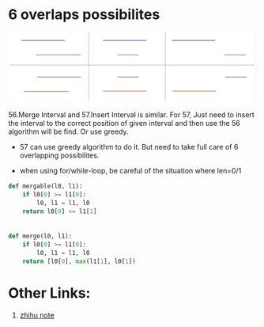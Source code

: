 # 6 overlaps possibilites
![6-overlaps](6-overlaps.png)

56.Merge Interval and 57.Insert Interval is similar. For 57, Just need to insert the interval to the correct position of given interval and then use the 56 algorithm will be find. Or use greedy.

* 57 can use greedy algorithm to do it. But need to take full care of 6 overlapping possibilites.

* when using for/while-loop, be careful of the situation where len=0/1


```python
def mergable(l0, l1):
    if l0[0] >= l1[0]:
        l0, l1 = l1, l0
    return l0[0] <= l1[1]


def merge(l0, l1):
    if l0[0] >= l1[0]:
        l0, l1 = l1, l0
    return [l0[0], max(l1[1], l0[1])
```

# Other Links:
1. [zhihu note][zhihu-note]

[zhihu-note]: https://zhuanlan.zhihu.com/p/114704401